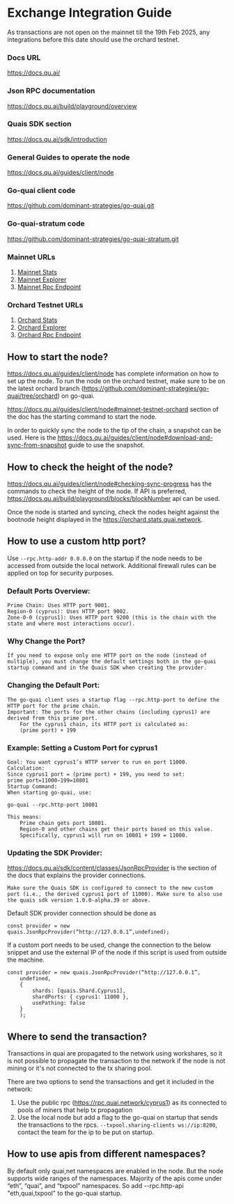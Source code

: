 # Exchange Integration Guide

As transactions are not open on the mainnet till the 19th Feb 2025, any integrations before this date should use the orchard testnet.

### Docs URL
https://docs.qu.ai/

### Json RPC documentation
https://docs.qu.ai/build/playground/overview

### Quais SDK section
https://docs.qu.ai/sdk/introduction

### General Guides to operate the node
https://docs.qu.ai/guides/client/node

### Go-quai client code
https://github.com/dominant-strategies/go-quai.git

### Go-quai-stratum code
https://github.com/dominant-strategies/go-quai-stratum.git	

### Mainnet URLs

1. [Mainnet Stats](https://stats.quai.network)
2. [Mainnet Explorer](https://quaiscan.io)
3. [Mainnet Rpc Endpoint](https://rpc.quai.network/cyprus1)

### Orchard Testnet URLs

1. [Orchard Stats](https://orchard.stats.quai.network)
2. [Orchard Explorer](https://orchard.quaiscan.io)
3. [Orchard Rpc Endpoint](https://orchard.rpc.quai.network/cyprus1)


## How to start the node? 

https://docs.qu.ai/guides/client/node has complete information on how to set up the node. To run the node on the orchard testnet, make sure to be on the latest orchard branch (https://github.com/dominant-strategies/go-quai/tree/orchard) on go-quai. 

https://docs.qu.ai/guides/client/node#mainnet-testnet-orchard section of the doc has the starting command to start the node.

In order to quickly sync the node to the tip of the chain, a snapshot can be used. Here is the https://docs.qu.ai/guides/client/node#download-and-sync-from-snapshot guide to use the snapshot.

## How to check the height of the node?

https://docs.qu.ai/guides/client/node#checking-sync-progress has the commands to check the height of the node. If API is preferred, https://docs.qu.ai/build/playground/blocks/blockNumber api can be used. 

Once the node is started and syncing, check the nodes height against the bootnode height displayed in the https://orchard.stats.quai.network. 

## How to use a custom http port? 

Use `--rpc.http-addr 0.0.0.0` on the startup if the node needs to be accessed from outside the local network. Additional firewall rules can be applied on top for security purposes.

### Default Ports Overview:

	Prime Chain: Uses HTTP port 9001.
	Region-0 (cyprus): Uses HTTP port 9002.
	Zone-0-0 (cyprus1): Uses HTTP port 9200 (this is the chain with the state and where most interactions occur).

### Why Change the Port?

	If you need to expose only one HTTP port on the node (instead of multiple), you must change the default settings both in the go-quai startup command and in the Quais SDK when creating the provider.

### Changing the Default Port:

	The go-quai client uses a startup flag --rpc.http-port to define the HTTP port for the prime chain.
	Important: The ports for the other chains (including cyprus1) are derived from this prime port.
    	For the cyprus1 chain, its HTTP port is calculated as:
    	(prime port) + 199

### Example: Setting a Custom Port for cyprus1

	Goal: You want cyprus1’s HTTP server to run on port 11000.
	Calculation:
	Since cyprus1 port = (prime port) + 199, you need to set:
	prime port=11000−199=10801
	Startup Command:
	When starting go-quai, use:

	go-quai --rpc.http-port 10801

	This means:
    	Prime chain gets port 10801.
    	Region-0 and other chains get their ports based on this value.
    	Specifically, cyprus1 will run on 10801 + 199 = 11000.

### Updating the SDK Provider:

https://docs.qu.ai/sdk/content/classes/JsonRpcProvider is the section of the docs that explains the provider connections. 


	Make sure the Quais SDK is configured to connect to the new custom port (i.e., the derived cyprus1 port of 11000). Make sure to also use the quais sdk version 1.0.0-alpha.39 or above.

Default SDK provider connection should be done as

```{js}
const provider = new quais.JsonRpcProvider(“http://127.0.0.1”,undefined);
```

If a custom port needs to be used, change the connection to the below snippet and use the external IP of the node if this script is used from outside the machine. 

```{js}
const provider = new quais.JsonRpcProvider(“http://127.0.0.1”,
  	undefined,
  	{
    	shards: [quais.Shard.Cyprus1], 
    	shardPorts: { cyprus1: 11000 }, 
    	usePathing: false
  	}
	);
```


## Where to send the transaction?


Transactions in quai are propagated to the network using workshares, so it is not possible to propagate the transaction to the network if the node is not mining or it's not connected to the tx sharing pool. 

There are two options to send the transactions and get it included in the network:
1. Use the public rpc (https://rpc.quai.network/cyprus1) as its connected to pools of miners that help tx propagation
2. Use the local node but add a flag to the go-quai on startup that sends the transactions to the rpcs. `--txpool.sharing-clients ws://ip:8200`, contact the team for the ip to be put on startup.

## How to use apis from different namespaces?

By default only quai,net namespaces are enabled in the node. But the node supports wide ranges of the namespaces. Majority of the apis come under “eth”, “quai”, and “txpool” namespaces. So add --rpc.http-api "eth,quai,txpool" to the go-quai startup. 
